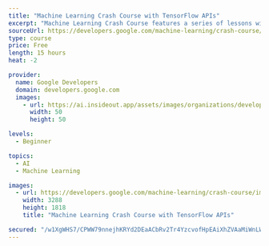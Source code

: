 ```yaml
---
title: "Machine Learning Crash Course with TensorFlow APIs"
excerpt: "Machine Learning Crash Course features a series of lessons with video lectures, real-world case studies, and hands-on practice exercises."
sourceUrl: https://developers.google.com/machine-learning/crash-course/
type: course
price: Free
length: 15 hours
heat: -2

provider:
  name: Google Developers
  domain: developers.google.com
  images:
    - url: https://ai.insideout.app/assets/images/organizations/developers.google.com-50x50.jpg
      width: 50
      height: 50

levels:
  - Beginner

topics:
  - AI
  - Machine Learning

images:
  - url: https://developers.google.com/machine-learning/crash-course/images/mlcc-hero.png
    width: 3288
    height: 1818
    title: "Machine Learning Crash Course with TensorFlow APIs"

secured: "/w1XgWHS7/CPWW79nnejhKRYd2DEaACbRv2Tr4YzcvofHpEAiXhZVAaMiWnLWdDYYM5GHpkEZwOrtQnL4ynJLrPIrRc1LXyWClZ7PhFmwHtJlzMKidX4Mhvdr6zsJGOEC0fP8+aG5At7Hr088U2IxO2i6/4A+Yico1tY5XU8kcXTwBEWWer1pwNwHyUj9iiDCpoTDVdus273dagJrrurmGhb6YkUNcPMb5ryuf9y4mZ0e6DUZF9AzA37ourrKVnPiKTBalCXP8ep1uZUKi7Xvw==;ZgUD77ZvAo5yYhu2jKtbwg=="
---
```


